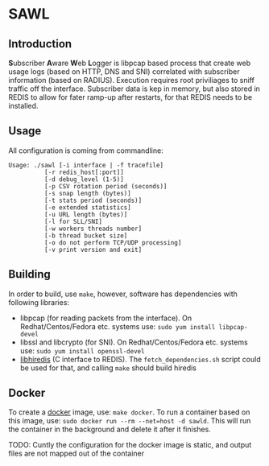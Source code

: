 # SAWL
## Introduction
**S**ubscriber **A**ware **W**eb **L**ogger is libpcap based process that create web usage logs (based on HTTP, DNS and SNI) correlated with subscriber information (based on RADIUS).
Execution requires root priviliages to sniff traffic off the interface. Subscriber data is kep in memory, but also stored in REDIS to allow for fater ramp-up after restarts, for that REDIS needs to be installed.

## Usage
All configuration is coming from commandline:
```
Usage: ./sawl [-i interface | -f tracefile]
          [-r redis_host[:port]]
          [-d debug_level (1-5)]
          [-p CSV rotation period (seconds)]
          [-s snap length (bytes)]
          [-t stats period (seconds)]
          [-e extended statistics]
          [-u URL length (bytes)]
          [-l for SLL/SNI]
          [-w workers threads number]
          [-b thread bucket size]
          [-o do not perform TCP/UDP processing]
          [-v print version and exit]
```
## Building
In order to build, use `make`, however, software has dependencies with following libraries:
* libpcap (for reading packets from the interface). On Redhat/Centos/Fedora etc. systems use: `sudo yum install libpcap-devel`
* libssl and libcrypto (for SNI). On Redhat/Centos/Fedora etc. systems use: `sudo yum install openssl-devel`
* [libhiredis](https://github.com/redis/hiredis) (C interface to REDIS). The `fetch_dependencies.sh` script could be used for that, and calling `make` should build hiredis

## Docker
To create a [docker](https://www.docker.com/community-edition) image, use: `make docker`. To run a container based on this image, use: `sudo docker run --rm --net=host -d sawld`. This will run the container in the background and delete it after it finishes.

TODO: Cuntly the configuration for the docker image is static, and output files are not mapped out of the container
